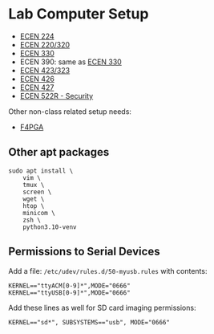 # Lab Computer Setup

* [ECEN 224](ecen224.md)
* [ECEN 220/320](ecen320.md)
* [ECEN 330](ecen330.md)
* ECEN 390: same as [ECEN 330](ecen330.md)
* [ECEN 423/323](ecen423.md)
* [ECEN 426](ecen426.md)
* [ECEN 427](ecen427.md)
* [ECEN 522R - Security](ecen522r_security/requirements.md)

Other non-class related setup needs:
* [F4PGA](f4pga.md)

## Other apt packages
```
sudo apt install \
    vim \
    tmux \
    screen \
    wget \
    htop \
    minicom \
    zsh \
    python3.10-venv
```

## Permissions to Serial Devices

Add a file: `/etc/udev/rules.d/50-myusb.rules` with contents:
```
KERNEL=="ttyACM[0-9]*",MODE="0666"
KERNEL=="ttyUSB[0-9]*",MODE="0666"
```

Add these lines as well for SD card imaging permissions:
 ```
 KERNEL=="sd*", SUBSYSTEMS=="usb", MODE="0666"
 ```
